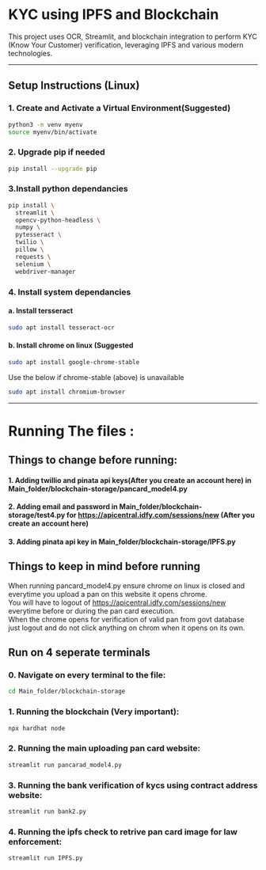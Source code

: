# KYC using IPFS and Blockchain

This project uses OCR, Streamlit, and blockchain integration to perform KYC (Know Your Customer) verification, leveraging IPFS and various modern technologies.

---

## Setup Instructions (Linux)

### 1. Create and Activate a Virtual Environment(Suggested)

```bash
python3 -m venv myenv
source myenv/bin/activate
```

### 2. Upgrade pip if needed 
```bash
pip install --upgrade pip
```

### 3.Install python dependancies
```bash
pip install \
  streamlit \
  opencv-python-headless \
  numpy \
  pytesseract \
  twilio \
  pillow \
  requests \
  selenium \
  webdriver-manager
```
### 4. Install system dependancies
#### a. Install tersseract
```bash
sudo apt install tesseract-ocr
```
#### b. Install chrome on linux (Suggested
```bash
sudo apt install google-chrome-stable
```
Use the below if chrome-stable (above) is unavailable
```bash
sudo apt install chromium-browser

```

---

# Running The files :

## Things to change before running:
#### 1. Adding twillio and pinata api keys(After you create an account here) in Main_folder/blockchain-storage/pancard_model4.py
#### 2. Adding email and password in Main_folder/blockchain-storage/test4.py for https://apicentral.idfy.com/sessions/new (After you create an account here)
#### 3. Adding pinata api key in Main_folder/blockchain-storage/IPFS.py  

## Things to keep in mind before running
When running pancard_model4.py ensure chrome on linux is closed and everytime you upload a pan on this website it opens chrome.  
You will have to logout of https://apicentral.idfy.com/sessions/new everytime before or during the pan card execution.  
When the chrome opens for verification of valid pan from govt database just logout and do not click anything on chrom when it opens on its own.  

## Run on 4 seperate terminals 
### 0. Navigate on every terminal to the file:
```bash
cd Main_folder/blockchain-storage
```
### 1. Running the blockchain (Very important):
```bash
npx hardhat node
```
### 2. Running the main uploading pan card website:
```bash
streamlit run pancarad_model4.py
```
### 3. Running the bank verification of kycs using contract address website:
```bash
streamlit run bank2.py
```
### 4. Running the ipfs check to retrive pan card image for law enforcement:
```bash
streamlit run IPFS.py
```
